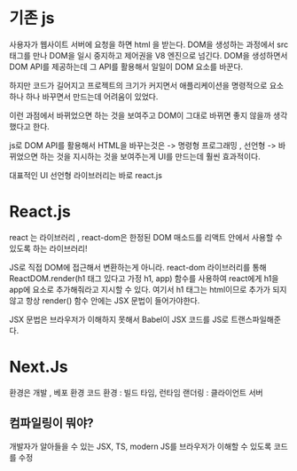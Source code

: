 # 기존 js

사용자가 웹사이트 서버에 요청을 하면 html 을 받는다. 
DOM을 생성하는 과정에서 src 태그를 만나 DOM을 일시 중지하고 제어권을 V8 엔진으로 넘긴다. 
DOM을 생성하면서 DOM API를 제공하는데 그 API를 활용해서 일일이 DOM 요소를 바꾼다. 

하지만 코드가 길어지고 프로젝트의 크기가 커지면서 애플리케이션을 명령적으로 요소 하나 하나 바꾸면서 만드는데 어려움이 있었다.

이런 과점에서 바뀌었으면 하는 것을 보여주고 DOM이 그대로 바뀌면 좋지 않을까 생각했다고 한다. 

js로 DOM API를 활용해서 HTML을 바꾸는것은 -> 명령형 프로그래밍 , 선언형 -> 바뀌었으면 하는 것을 지시하는 것을 보여주는게 UI를 만드는데 훨씬 효과적이다. 

대표적인 UI 선언형 라이브러리는 바로 react.js

# React.js
react 는 라이브러리 , react-dom은 한정된 DOM 매소드를 리액트 안에서 사용할 수 있도록 하는 라이브러리!

JS로 직접 DOM에 접근해서 변환하는게 아니라. react-dom 라이브러리를 통해 ReactDOM.render(h1 태그 있다고 가정 h1, app) 함수를 사용하여 react에게 h1을 app에 요소로 추가해줘라고 지시할 수 있다. 여기서 h1 태그는 html이므로 추가가 되지 않고 항상 render() 함수 안에는 JSX 문법이 들어가야한다. 

JSX 문법은 브라우저가 이해하지 못해서 Babel이 JSX 코드를 JS로 트랜스파일해준다.

# Next.Js

환경은 개발 , 베포 환경 
코드 환경 : 빌드 타임, 런타임
랜더링 : 클라이언트 서버 


## 컴파일링이 뭐야? 
개발자가 알아들을 수 있는 JSX, TS, modern JS를 브라우저가 이해할 수 있도록 코드를 수정
